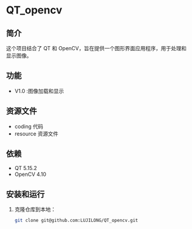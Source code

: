 # QT_opencv

## 简介
这个项目结合了 QT 和 OpenCV，旨在提供一个图形界面应用程序，用于处理和显示图像。

## 功能
-  V1.0 :图像加载和显示

## 资源文件
- coding 代码
- resource 资源文件

## 依赖
- QT 5.15.2
- OpenCV 4.10

## 安装和运行
1. 克隆仓库到本地：
   ```bash
   git clone git@github.com:LUJILONG/QT_opencv.git
